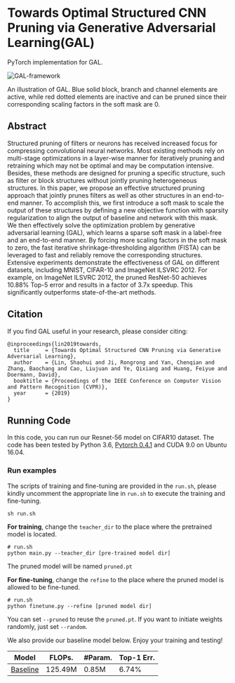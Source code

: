 # Towards Optimal Structured CNN Pruning via Generative Adversarial Learning(GAL)

PyTorch implementation for GAL.



![GAL-framework](https://user-images.githubusercontent.com/47294246/54805147-021eb500-4cb1-11e9-85ac-861ecbada3e1.png)

An illustration of GAL. Blue solid block, branch and channel elements are active, while red dotted elements are inactive and can be pruned since their corresponding scaling factors in the soft mask are 0.



## Abstract

Structured pruning of filters or neurons has received increased focus for compressing convolutional neural networks. Most existing methods rely on multi-stage optimizations in a layer-wise manner for iteratively pruning and retraining which may not be optimal and may be computation intensive. Besides, these methods are designed for pruning a specific structure, such as filter or block structures  without jointly pruning heterogeneous structures. In this paper, we propose an effective structured pruning approach that jointly prunes filters as well as other structures in an end-to-end manner. To accomplish this, we first introduce a soft mask to scale the output of these structures by defining a new objective function with sparsity regularization to align the output of baseline and network with this mask. We then effectively solve the optimization problem by generative adversarial learning (GAL), which learns a sparse soft mask in a label-free and an end-to-end manner. By forcing more scaling factors in the soft mask to zero, the fast iterative shrinkage-thresholding algorithm (FISTA) can be leveraged to fast and reliably remove the corresponding structures. Extensive experiments demonstrate the effectiveness of GAL on different datasets, including MNIST, CIFAR-10 and ImageNet ILSVRC 2012. For example, on ImageNet ILSVRC 2012, the pruned ResNet-50 achieves 10.88% Top-5 error and results in a factor of 3.7x speedup. This significantly outperforms state-of-the-art methods.



## Citation
If you find GAL useful in your research, please consider citing:

```
@inproceedings{lin2019towards,
  title     = {Towards Optimal Structured CNN Pruning via Generative Adversarial Learning},
  author    = {Lin, Shaohui and Ji, Rongrong and Yan, Chenqian and Zhang, Baochang and Cao, Liujuan and Ye, Qixiang and Huang, Feiyue and Doermann, David},
  booktitle = {Proceedings of the IEEE Conference on Computer Vision and Pattern Recognition (CVPR)},
  year      = {2019}
}
```



## Running Code

In this code, you can run our Resnet-56 model on CIFAR10 dataset. The code has been tested by Python 3.6, [Pytorch 0.4.1](https://pytorch.org/) and CUDA 9.0 on Ubuntu 16.04.



### Run examples

The scripts of training and fine-tuning are provided  in the `run.sh`, please kindly uncomment the appropriate line in `run.sh` to execute the training and fine-tuning.

```shell
sh run.sh
```



**For training**, change the `teacher_dir` to the place where the pretrained model is located. 

```shell
# run.sh
python main.py --teacher_dir [pre-trained model dir]
```

The pruned model will be named `pruned.pt`



**For fine-tuning**, change the `refine` to the place where the pruned model is allowed to be fine-tuned. 

```shell
# run.sh
python finetune.py --refine [pruned model dir] 
```

You can set `--pruned` to reuse the `pruned.pt`. If you want to initiate weights randomly, just set  `--random`.



We also provide our baseline model below. Enjoy your training and testing!

| Model                                                        | FLOPs.  | #Param. | Top-1 Err. |
| ------------------------------------------------------------ | ------- | ------- | ---------- |
| [Baseline](https://drive.google.com/open?id=1XHNxyFklGjvzNpTjzlkjpKc61-LLjt5T) | 125.49M | 0.85M   | 6.74%      |




